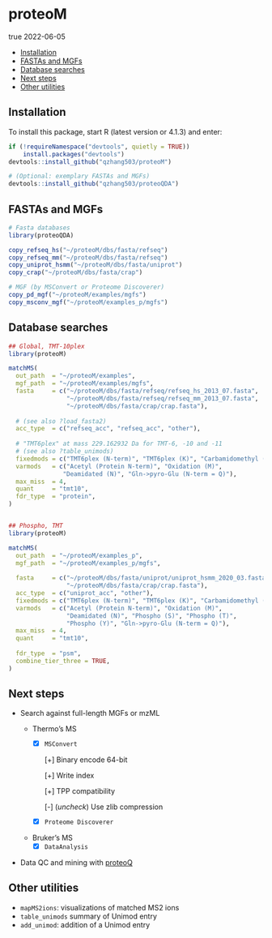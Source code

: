 proteoM
================
true
2022-06-05

-   [Installation](#installation)
-   [FASTAs and MGFs](#fastas-and-mgfs)
-   [Database searches](#database-searches)
-   [Next steps](#next-steps)
-   [Other utilities](#other-utilities)

## Installation

To install this package, start R (latest version or 4.1.3) and enter:

``` r
if (!requireNamespace("devtools", quietly = TRUE))
    install.packages("devtools")
devtools::install_github("qzhang503/proteoM")

# (Optional: exemplary FASTAs and MGFs)
devtools::install_github("qzhang503/proteoQDA")
```

## FASTAs and MGFs

``` r
# Fasta databases
library(proteoQDA)

copy_refseq_hs("~/proteoM/dbs/fasta/refseq")
copy_refseq_mm("~/proteoM/dbs/fasta/refseq")
copy_uniprot_hsmm("~/proteoM/dbs/fasta/uniprot")
copy_crap("~/proteoM/dbs/fasta/crap")

# MGF (by MSConvert or Proteome Discoverer)
copy_pd_mgf("~/proteoM/examples/mgfs")
copy_msconv_mgf("~/proteoM/examples_p/mgfs")
```

## Database searches

``` r
## Global, TMT-10plex
library(proteoM)

matchMS(
  out_path  = "~/proteoM/examples", 
  mgf_path  = "~/proteoM/examples/mgfs",
  fasta     = c("~/proteoM/dbs/fasta/refseq/refseq_hs_2013_07.fasta", 
                "~/proteoM/dbs/fasta/refseq/refseq_mm_2013_07.fasta", 
                "~/proteoM/dbs/fasta/crap/crap.fasta"), 
  
  # (see also ?load_fasta2)
  acc_type  = c("refseq_acc", "refseq_acc", "other"), 
  
  # "TMT6plex" at mass 229.162932 Da for TMT-6, -10 and -11 
  # (see also ?table_unimods)
  fixedmods = c("TMT6plex (N-term)", "TMT6plex (K)", "Carbamidomethyl (C)"),
  varmods   = c("Acetyl (Protein N-term)", "Oxidation (M)",
               "Deamidated (N)", "Gln->pyro-Glu (N-term = Q)"),
  max_miss  = 4, 
  quant     = "tmt10", 
  fdr_type  = "protein", 
)


## Phospho, TMT
library(proteoM)

matchMS(
  out_path  = "~/proteoM/examples_p", 
  mgf_path  = "~/proteoM/examples_p/mgfs",
  
  fasta     = c("~/proteoM/dbs/fasta/uniprot/uniprot_hsmm_2020_03.fasta", 
                "~/proteoM/dbs/fasta/crap/crap.fasta"), 
  acc_type  = c("uniprot_acc", "other"), 
  fixedmods = c("TMT6plex (N-term)", "TMT6plex (K)", "Carbamidomethyl (C)"), 
  varmods   = c("Acetyl (Protein N-term)", "Oxidation (M)", 
                "Deamidated (N)", "Phospho (S)", "Phospho (T)", 
                "Phospho (Y)", "Gln->pyro-Glu (N-term = Q)"), 
  max_miss  = 4, 
  quant     = "tmt10", 
  
  fdr_type  = "psm",
  combine_tier_three = TRUE, 
)
```

## Next steps

-   Search against full-length MGFs or mzML

    -   Thermo’s MS
        -   [x] `MSConvert`

            \[+\] Binary encode 64-bit

            \[+\] Write index

            \[+\] TPP compatibility

            \[-\] (*uncheck*) Use zlib compression

        -   [x] `Proteome Discoverer`
    -   Bruker’s MS
        -   [x] `DataAnalysis`

-   Data QC and mining with
    [proteoQ](https://github.com/qzhang503/proteoQ/)

## Other utilities

-   `mapMS2ions`: visualizations of matched MS2 ions
-   `table_unimods` summary of Unimod entry
-   `add_unimod`: addition of a Unimod entry
